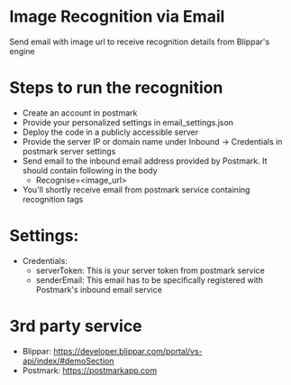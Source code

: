 # Image Recognition via Email
Send email with image url to receive recognition details from Blippar's engine

# Steps to run the recognition
* Create an account in postmark
* Provide your personalized settings in email_settings.json
* Deploy the code in a publicly accessible server
* Provide the server IP or domain name under Inbound -> Credentials in postmark server settings
* Send email to the inbound email address provided by Postmark. It should contain following in the body
  * Recognise=<image_url>
* You'll shortly receive email from postmark service containing recognition tags

# Settings:
* Credentials:
  * serverToken: This is your server token from postmark service
  * senderEmail: This email has to be specifically registered with Postmark's inbound email service


# 3rd party service
* Blippar: https://developer.blippar.com/portal/vs-api/index/#demoSection
* Postmark: https://postmarkapp.com

